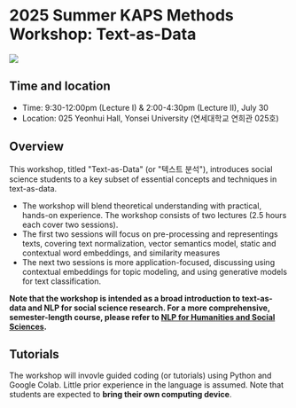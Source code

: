 #  2025 Summer KAPS Methods Workshop: Text-as-Data

![](https://github.com/taegyoon-kim/24summer_text/blob/main/2025_kaps_summer_workshop.jpg)


## Time and location

- Time: 9:30-12:00pm (Lecture I) & 2:00-4:30pm (Lecture II), July 30
- Location: 025 Yeonhui Hall, Yonsei University (연세대학교 연희관 025호)


## Overview

This workshop, titled "Text-as-Data" (or "텍스트 분석"), introduces social science students to a key subset of essential concepts and techniques in text-as-data.  
- The workshop will blend theoretical understanding with practical, hands-on experience. The workshop consists of two lectures (2.5 hours each cover two sessions). 
- The first two sessions will focus on pre-processing and representings texts, covering text normalization, vector semantics model, static and contextual word embeddings, and similarity measures
- The next two sessions is more application-focused, discussing using contextual embeddings for topic modeling, and using generative models for text classification.

**Note that the workshop is intended as a broad introduction to text-as-data and NLP for social science research. For a more comprehensive, semester-length course, please refer to [NLP for Humanities and Social Sciences](https://github.com/taegyoon-kim/nlp_25spring).**


## Tutorials

The workshop will invovle guided coding (or tutorials) using Python and Google Colab. Little prior experience in the language is assumed. Note that students are expected to **bring their own computing device**.

